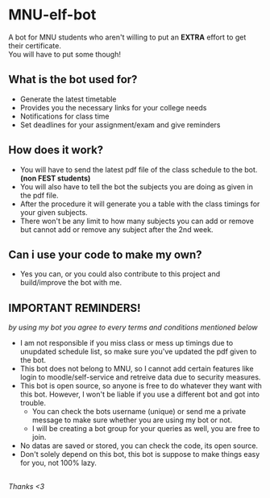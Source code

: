 # MNU-elf-bot
A bot for MNU students who aren't willing to put an **EXTRA** effort to get their certificate. <br> You will have to put some though!

## What is the bot used for?
- Generate the latest timetable
- Provides you the necessary links for your college needs
- Notifications for class time
- Set deadlines for your assignment/exam and give reminders  

## How does it work?
- You will have to send the latest pdf file of the class schedule to the bot. **(non FEST students)**
- You will also have to tell the bot the subjects you are doing as given in the pdf file.
-  After the procedure it will generate you a table with the class timings for your given subjects.
-  There won't be any limit to how many subjects you can add or remove but cannot add or remove any subject after the 2nd week.

## Can i use your code to make my own?
- Yes you can, or you could also contribute to this project and build/improve the bot with me.

## IMPORTANT REMINDERS!
_by using my bot you agree to every terms and conditions mentioned below_
- I am not responsible if you miss class or mess up timings due to unupdated schedule list, so make sure you've updated the pdf given to the bot.
- This bot does not belong to MNU, so I cannot add certain features like login to moodle/self-service and retreive data due to security measures.
- This bot is open source, so anyone is free to do whatever they want with this bot. However, I won't be liable if you use a different bot and got into trouble.
  - You can check the bots username (unique) or send me a private message to make sure whether you are using my bot or not.
  - I will be creating a bot group for your queries as well, you are free to join.
- No datas are saved or stored, you can check the code, its open source.
- Don't solely depend on this bot, this bot is suppose to make things easy for you, not 100% lazy.
##
_Thanks <3_
